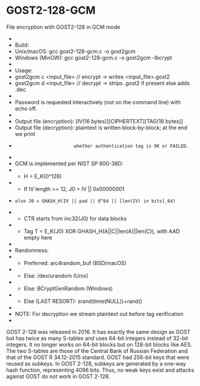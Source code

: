 # GOST2-128-GCM
File encryption with GOST2-128 in GCM mode

 *
  * Build:
 *   Unix/macOS: gcc gost2-128-gcm.c -o gost2gcm
 *   Windows (MinGW): gcc gost2-128-gcm.c -o gost2gcm -lbcrypt
 *
 * Usage:
 *   gost2gcm c <input_file>   // encrypt -> writes <input_file>.gost2
 *   gost2gcm d <input_file>   // decrypt -> strips .gost2 if present else adds .dec
 *
 * Password is requested interactively (not on the command line) with echo off.
 *
 * Output file (encryption): [IV(16 bytes)][CIPHERTEXT][TAG(16 bytes)]
 * Output file (decryption): plaintext is written block-by-block; at the end we print
 *                           whether authentication tag is OK or FAILED.
 *
 * GCM is implemented per NIST SP 800-38D:
 *   - H = E_K(0^128)
 *   - If IV length == 12, J0 = IV || 0x00000001
 *     else J0 = GHASH_H(IV || pad || 0^64 || [len(IV) in bits]_64)
 *   - CTR starts from inc32(J0) for data blocks
 *   - Tag T = E_K(J0) XOR GHASH_H(A||C||len(A)||len(C)), with AAD empty here
 *
 * Randomness:
 *   - Preferred: arc4random_buf (BSD/macOS)
 *   - Else: /dev/urandom (Unix)
 *   - Else: BCryptGenRandom (Windows)
 *   - Else (LAST RESORT): srand(time(NULL))+rand()
 *
 * NOTE: For decryption we stream plaintext out before tag verification
 *

GOST 2-128 was released in 2016. It has exactly the same design as GOST but has twice as many S-tables and uses 64-bit integers instead of 32-bit integers. It no longer works on 64-bit blocks but on 128-bit blocks like AES. The two S-tables are those of the Central Bank of Russian Federation and that of the GOST R 34.12-2015 standard. GOST had 256-bit keys that were reused as subkeys. In GOST 2-128, subkeys are generated by a one-way hash function, representing 4096 bits. Thus, no weak keys exist and attacks against GOST do not work in GOST 2-128.
